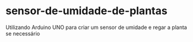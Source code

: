 # sensor-de-umidade-de-plantas
Utilizando Arduino UNO para criar um sensor de umidade e regar a planta se necessário

